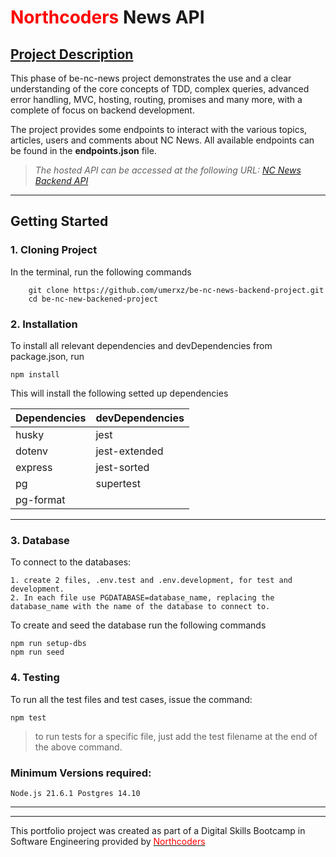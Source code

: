 # <span style="color:red">Northcoders</span> News API

<h2 style="border-bottom:0px"> <u>Project Description</u> </h2>
This phase of be-nc-news project demonstrates the use and a clear understanding of the core concepts of TDD, complex queries, advanced error handling, MVC, hosting, routing, promises and many more, with a complete of focus on backend development.

The project provides some endpoints to interact with the various topics, articles, users and comments about NC News. All available endpoints can be found in the **endpoints.json** file.

>*The hosted API can be accessed at the following URL: [NC News Backend API](https://be-nc-news-backend-project.onrender.com/api)*
---
## Getting Started
### 1. Cloning Project

In the terminal, run the following commands
```
    git clone https://github.com/umerxz/be-nc-news-backend-project.git
    cd be-nc-new-backened-project
```
### 2. Installation
To install all relevant dependencies and devDependencies from package.json, run
```    
npm install
```
This will install the following setted up dependencies

| Dependencies | devDependencies |
|--------------|-----------------| 
| husky | jest |
| dotenv | jest-extended |
| express | jest-sorted |
| pg | supertest |
| pg-format ||

---

### 3. Database

To connect to the databases:

    1. create 2 files, .env.test and .env.development, for test and development.
    2. In each file use PGDATABASE=database_name, replacing the database_name with the name of the database to connect to.

To create and seed the database run the following commands  
```
npm run setup-dbs
npm run seed
````

### 4. Testing

To run all the test files and test cases, issue the command:
```
npm test 
``` 
>to run tests for a specific file, just add the test filename at the end of the above command.
### Minimum Versions required: 
` Node.js 21.6.1 Postgres 14.10 `

--- 
---
This portfolio project was created as part of a Digital Skills Bootcamp in Software Engineering provided by [<span style="color:red">Northcoders</span>](https://northcoders.com/)